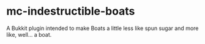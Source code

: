 mc-indestructible-boats
=======================

A Bukkit plugin intended to make Boats a little less like spun sugar and more like, well... a boat.
